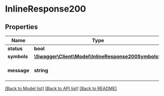 # InlineResponse200

## Properties
Name | Type | Description | Notes
------------ | ------------- | ------------- | -------------
**status** | **bool** |  | [optional] 
**symbols** | [**\Swagger\Client\Model\InlineResponse200Symbols[]**](InlineResponse200Symbols.md) |  | [optional] 
**message** | **string** | Informational or error message | [optional] 

[[Back to Model list]](../../README.md#documentation-for-models) [[Back to API list]](../../README.md#documentation-for-api-endpoints) [[Back to README]](../../README.md)

